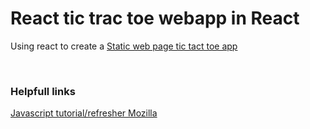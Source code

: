 # React tic trac toe webapp in React
Using react to create a [Static web page tic tact toe app](https://github.com/coronel08/react-static-page)

<br>

### Helpfull links
[Javascript tutorial/refresher Mozilla ](https://developer.mozilla.org/en-US/docs/Web/JavaScript/A_re-introduction_to_JavaScript)
